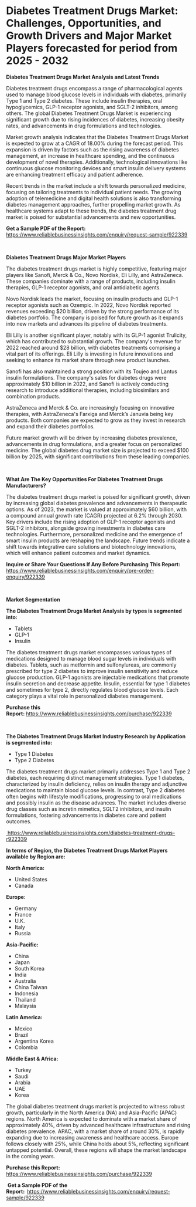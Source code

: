 <p><h1>Diabetes Treatment Drugs Market: Challenges, Opportunities, and Growth Drivers and Major Market Players forecasted for period from 2025 - 2032</h1></p><p><strong>Diabetes Treatment Drugs Market Analysis and Latest Trends</strong></p>
<p><p>Diabetes treatment drugs encompass a range of pharmacological agents used to manage blood glucose levels in individuals with diabetes, primarily Type 1 and Type 2 diabetes. These include insulin therapies, oral hypoglycemics, GLP-1 receptor agonists, and SGLT-2 inhibitors, among others. The global Diabetes Treatment Drugs Market is experiencing significant growth due to rising incidences of diabetes, increasing obesity rates, and advancements in drug formulations and technologies.</p><p>Market growth analysis indicates that the Diabetes Treatment Drugs Market is expected to grow at a CAGR of 18.00% during the forecast period. This expansion is driven by factors such as the rising awareness of diabetes management, an increase in healthcare spending, and the continuous development of novel therapies. Additionally, technological innovations like continuous glucose monitoring devices and smart insulin delivery systems are enhancing treatment efficacy and patient adherence.</p><p>Recent trends in the market include a shift towards personalized medicine, focusing on tailoring treatments to individual patient needs. The growing adoption of telemedicine and digital health solutions is also transforming diabetes management approaches, further propelling market growth. As healthcare systems adapt to these trends, the diabetes treatment drug market is poised for substantial advancements and new opportunities.</p></p>
<p><strong>Get a Sample PDF of the Report:&nbsp;</strong> <a href="https://www.reliablebusinessinsights.com/enquiry/request-sample/922339?utm_campaign=3525&utm_medium=2&utm_source=Github&utm_content=ia&utm_term=16042025&utm_id=diabetes-treatment-drugs">https://www.reliablebusinessinsights.com/enquiry/request-sample/922339</a></p>
<p>&nbsp;</p>
<p><strong>Diabetes Treatment Drugs Major Market Players</strong></p>
<p><p>The diabetes treatment drugs market is highly competitive, featuring major players like Sanofi, Merck & Co., Novo Nordisk, Eli Lilly, and AstraZeneca. These companies dominate with a range of products, including insulin therapies, GLP-1 receptor agonists, and oral antidiabetic agents. </p><p>Novo Nordisk leads the market, focusing on insulin products and GLP-1 receptor agonists such as Ozempic. In 2022, Novo Nordisk reported revenues exceeding $20 billion, driven by the strong performance of its diabetes portfolio. The company is poised for future growth as it expands into new markets and advances its pipeline of diabetes treatments.</p><p>Eli Lilly is another significant player, notably with its GLP-1 agonist Trulicity, which has contributed to substantial growth. The company's revenue for 2022 reached around $28 billion, with diabetes treatments comprising a vital part of its offerings. Eli Lilly is investing in future innovations and seeking to enhance its market share through new product launches.</p><p>Sanofi has also maintained a strong position with its Toujeo and Lantus insulin formulations. The company's sales for diabetes drugs were approximately $10 billion in 2022, and Sanofi is actively conducting research to introduce additional therapies, including biosimilars and combination products.</p><p>AstraZeneca and Merck & Co. are increasingly focusing on innovative therapies, with AstraZeneca's Farxiga and Merck’s Januvia being key products. Both companies are expected to grow as they invest in research and expand their diabetes portfolios.</p><p>Future market growth will be driven by increasing diabetes prevalence, advancements in drug formulations, and a greater focus on personalized medicine. The global diabetes drug market size is projected to exceed $100 billion by 2025, with significant contributions from these leading companies.</p></p>
<p>&nbsp;</p>
<p><strong>What Are The Key Opportunities For Diabetes Treatment Drugs Manufacturers?</strong></p>
<p><p>The diabetes treatment drugs market is poised for significant growth, driven by increasing global diabetes prevalence and advancements in therapeutic options. As of 2023, the market is valued at approximately $60 billion, with a compound annual growth rate (CAGR) projected at 6.2% through 2030. Key drivers include the rising adoption of GLP-1 receptor agonists and SGLT-2 inhibitors, alongside growing investments in diabetes care technologies. Furthermore, personalized medicine and the emergence of smart insulin products are reshaping the landscape. Future trends indicate a shift towards integrative care solutions and biotechnology innovations, which will enhance patient outcomes and market dynamics.</p></p>
<p><strong>Inquire or Share Your Questions If Any Before Purchasing This Report:</strong> <a href="https://www.reliablebusinessinsights.com/enquiry/pre-order-enquiry/922339?utm_campaign=3525&utm_medium=2&utm_source=Github&utm_content=ia&utm_term=16042025&utm_id=diabetes-treatment-drugs">https://www.reliablebusinessinsights.com/enquiry/pre-order-enquiry/922339</a></p>
<p>&nbsp;</p>
<p><strong>Market Segmentation</strong></p>
<p><strong>The Diabetes Treatment Drugs Market Analysis by types is segmented into:</strong></p>
<p><ul><li>Tablets</li><li>GLP-1</li><li>Insulin</li></ul></p>
<p><p>The diabetes treatment drugs market encompasses various types of medications designed to manage blood sugar levels in individuals with diabetes. Tablets, such as metformin and sulfonylureas, are commonly prescribed for type 2 diabetes to improve insulin sensitivity and reduce glucose production. GLP-1 agonists are injectable medications that promote insulin secretion and decrease appetite. Insulin, essential for type 1 diabetes and sometimes for type 2, directly regulates blood glucose levels. Each category plays a vital role in personalized diabetes management.</p></p>
<p><strong>Purchase this Report:&nbsp;</strong><a href="https://www.reliablebusinessinsights.com/purchase/922339?utm_campaign=3525&utm_medium=2&utm_source=Github&utm_content=ia&utm_term=16042025&utm_id=diabetes-treatment-drugs">https://www.reliablebusinessinsights.com/purchase/922339</a></p>
<p>&nbsp;</p>
<p><strong>The Diabetes Treatment Drugs Market Industry Research by Application is segmented into:</strong></p>
<p><ul><li>Type 1 Diabetes</li><li>Type 2 Diabetes</li></ul></p>
<p><p>The diabetes treatment drugs market primarily addresses Type 1 and Type 2 diabetes, each requiring distinct management strategies. Type 1 diabetes, characterized by insulin deficiency, relies on insulin therapy and adjunctive medications to maintain blood glucose levels. In contrast, Type 2 diabetes often begins with lifestyle modifications, progressing to oral medications and possibly insulin as the disease advances. The market includes diverse drug classes such as incretin mimetics, SGLT2 inhibitors, and insulin formulations, fostering advancements in diabetes care and patient outcomes.</p></p>
<p><a href="https://www.reliablebusinessinsights.com/diabetes-treatment-drugs-r922339?utm_campaign=3525&utm_medium=2&utm_source=Github&utm_content=ia&utm_term=16042025&utm_id=diabetes-treatment-drugs">&nbsp;https://www.reliablebusinessinsights.com/diabetes-treatment-drugs-r922339</a></p>
<p><strong>In terms of Region, the Diabetes Treatment Drugs Market Players available by Region are:</strong></p>
<p>
    <p> <strong> North America: </strong>
        <ul>
            <li>United States</li>
            <li>Canada</li>
        </ul>
        </p> 
    <p> <strong> Europe: </strong>
        <ul>
            <li>Germany</li>
            <li>France</li>
            <li>U.K.</li>
            <li>Italy</li>
            <li>Russia</li>
        </ul>
        </p> 
    <p> <strong> Asia-Pacific: </strong>
        <ul>
            <li>China</li>
            <li>Japan</li>
            <li>South Korea</li>
            <li>India</li>
            <li>Australia</li>
            <li>China Taiwan</li>
            <li>Indonesia</li>
            <li>Thailand</li>
            <li>Malaysia</li>
        </ul>
        </p> 
    <p> <strong> Latin America: </strong>
        <ul>
            <li>Mexico</li>
            <li>Brazil</li>
            <li>Argentina Korea</li>
            <li>Colombia</li>
        </ul>
        </p> 
    <p> <strong> Middle East & Africa: </strong>
        <ul>
            <li>Turkey</li>
            <li>Saudi</li>
            <li>Arabia</li>
            <li>UAE</li>
            <li>Korea</li>
        </ul>
    </p>
    </p>
<p><p>The global diabetes treatment drugs market is projected to witness robust growth, particularly in the North America (NA) and Asia-Pacific (APAC) regions. North America is expected to dominate with a market share of approximately 40%, driven by advanced healthcare infrastructure and rising diabetes prevalence. APAC, with a market share of around 30%, is rapidly expanding due to increasing awareness and healthcare access. Europe follows closely with 25%, while China holds about 5%, reflecting significant untapped potential. Overall, these regions will shape the market landscape in the coming years.</p></p>
<p><strong>Purchase this Report: </strong><a href="https://www.reliablebusinessinsights.com/purchase/922339?utm_campaign=3525&utm_medium=2&utm_source=Github&utm_content=ia&utm_term=16042025&utm_id=diabetes-treatment-drugs">https://www.reliablebusinessinsights.com/purchase/922339</a></p>
<p>&nbsp;<strong>Get a Sample PDF of the Report:&nbsp;&nbsp;</strong><a href="https://www.reliablebusinessinsights.com/enquiry/request-sample/922339?utm_campaign=3525&utm_medium=2&utm_source=Github&utm_content=ia&utm_term=16042025&utm_id=diabetes-treatment-drugs">https://www.reliablebusinessinsights.com/enquiry/request-sample/922339</a></p>
<p><strong></strong></p>
<p><p></p><p></p><p></p></p>